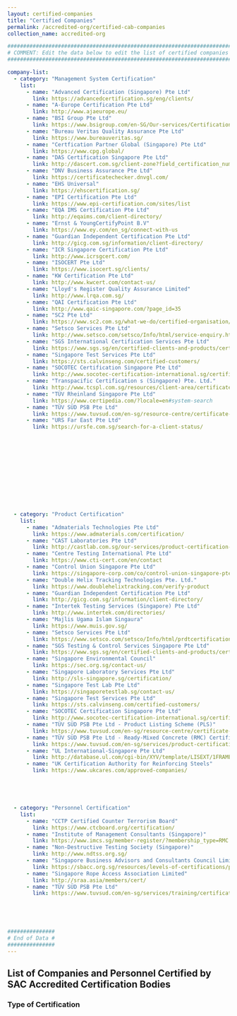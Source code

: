 ```yaml
---
layout: certified-companies
title: "Certified Companies"
permalink: /accredited-org/certified-cab-companies
collection_name: accredited-org

######################################################################################
# COMMENT: Edit the data below to edit the list of certified companies for this page #
######################################################################################

company-list:
  - category: "Management System Certification"
    list:
      - name: "Advanced Certification (Singapore) Pte Ltd"
        link: https://advancedcertification.sg/eng/clients/
      - name: "A-Europe Certification Pte Ltd"
        link: http://www.ajaeurope.eu/
      - name: "BSI Group Pte Ltd"
        link: https://www.bsigroup.com/en-SG/Our-services/Certification/Certificate-and-Client-Directory-search/
      - name: "Bureau Veritas Quality Assurance Pte Ltd"
        link: https://www.bureauveritas.sg/
      - name: "Certfication Partner Global (Singapore) Pte Ltd"
        link: https://www.cpg.global/ 
      - name: "DAS Certification Singapore Pte Ltd"
        link: http://dascert.com.sg/client-zone?field_certification_number_value=&field_standard_value=All  
      - name: "DNV Business Assurance Pte Ltd"
        link: https://certificatechecker.dnvgl.com/
      - name: "EHS Universal"
        link: https://ehscertification.sg/
      - name: "EPI Certification Pte Ltd"
        link: https://www.epi-certification.com/sites/list
      - name: "EQA IMS Certification Pte Ltd"
        link: http://eqaims.com/client-directory/ 
      - name: "Ernst & YoungCertifyPoint B.V"
        link: https://www.ey.com/en_sg/connect-with-us
      - name: "Guardian Independent Certification Pte Ltd"
        link: http://gicg.com.sg/information/client-directory/
      - name: "ICR Singapore Certification Pte Ltd"
        link: http://www.icrsgcert.com/ 
      - name: "ISOCERT Pte Ltd"
        link: https://www.isocert.sg/clients/
      - name: "KW Certification Pte Ltd"
        link: http://www.kwcert.com/contact-us/   
      - name: "Lloyd's Register Quality Assurance Limited"
        link: http://www.lrqa.com.sg/
      - name: "QAI Certification Pte Ltd"
        link: http://www.qaic-singapore.com/?page_id=35
      - name: "SC2 Pte Ltd"
        link: https://www.sc2.com.sg/what-we-do/certified-organisation/
      - name: "Setsco Services Pte Ltd"
        link: http://www.setsco.com/setsco/Info/html/service-enquiry.html
      - name: "SGS International Certification Services Pte Ltd"
        link: https://www.sgs.sg/en/certified-clients-and-products/certified-client-directory
      - name: "Singapore Test Services Pte Ltd"
        link: https://sts.calvinseng.com/certified-customers/
      - name: "SOCOTEC Certification Singapore Pte Ltd"
        link: http://www.socotec-certification-international.sg/certification/certified-companies  
      - name: "Transpacific Certification s (Singapore) Pte. Ltd."
        link: http://www.tcspl.com.sg/resources/client-area/certificate-search
      - name: "TÜV Rheinland Singapore Pte Ltd"
        link: https://www.certipedia.com/?locale=en#system-search
      - name: "TÜV SÜD PSB Pte Ltd"
        link: https://www.tuvsud.com/en-sg/resource-centre/certificate-finder/directory-of-management-system-certified-companies
      - name: "URS Far East Pte Ltd"
        link: https://ursfe.com.sg/search-for-a-client-status/












               
  - category: "Product Certification"
    list:
      - name: "Admaterials Technologies Pte Ltd"
        link: https://www.admaterials.com/certification/
      - name: "CAST Laboratories Pte Ltd"
        link: http://castlab.com.sg/our-services/product-certification-body-for-ready-mixed-concrete/
      - name: "Centre Testing International Pte Ltd"
        link: https://www.cti-cert.com/en/contact
      - name: "Control Union Singapore Pte Ltd"
        link: https://singapore-corp.com/co/control-union-singapore-pte-ltd
      - name: "Double Helix Tracking Technologies Pte. Ltd."
        link: https://www.doublehelixtracking.com/verify-product
      - name: "Guardian Independent Certification Pte Ltd"
        link: http://gicg.com.sg/information/client-directory/
      - name: "Intertek Testing Services (Singapore) Pte Ltd"
        link: http://www.intertek.com/directories/
      - name: "Majlis Ugama Islam Singaura"
        link: https://www.muis.gov.sg/
      - name: "Setsco Services Pte Ltd"
        link: https://www.setsco.com/setsco/Info/html/prdtcertification.html
      - name: "SGS Testing & Control Services Singapore Pte Ltd"
        link: https://www.sgs.sg/en/certified-clients-and-products/certified-client-directory
      - name: "Singapore Environmental Council"
        link: https://sec.org.sg/contact-us/
      - name: "Singapore Laboratory Services Pte Ltd"
        link: http://sls-singapore.sg/certification/
      - name: "Singapore Test Lab Pte Ltd"
        link: https://singaporetestlab.sg/contact-us/
      - name: "Singapore Test Services Pte Ltd"
        link: https://sts.calvinseng.com/certified-customers/
      - name: "SOCOTEC Certification Singapore Pte Ltd"
        link: http://www.socotec-certification-international.sg/certification/product-certification  
      - name: "TÜV SÜD PSB Pte Ltd - Product Listing Scheme (PLS)"
        link: https://www.tuvsud.com/en-sg/resource-centre/certificate-finder/product-listing-scheme
      - name: "TÜV SÜD PSB Pte Ltd - Ready-Mixed Concrete (RMC) Certification Scheme"
        link: https://www.tuvsud.com/en-sg/services/product-certification/ready-mixed-concrete-certification-scheme
      - name: "UL International-Singapore Pte Ltd"
        link: http://database.ul.com/cgi-bin/XYV/template/LISEXT/1FRAME/index.html      
      - name: "UK Certification Authority for Reinforcing Steels"
        link: https://www.ukcares.com/approved-companies/





  - category: "Personnel Certification"
    list:
      - name: "CCTP Certified Counter Terrorism Board"
        link: https://www.ctcboard.org/certification/
      - name: "Institute of Management Consultants (Singapore)"
        link: https://www.imcs.sg/member-register/?membership_type=RMC
      - name: "Non-Destructive Testing Society (Singapore)"
        link: http://www.ndtss.org.sg/
      - name: "Singapore Business Advisors and Consultants Council Limited"
        link: https://sbacc.org.sg/resources/levels-of-certifications/pmc/
      - name: "Singapore Rope Access Association Limited"
        link: http://sraa.asia/members/cert/
      - name: "TÜV SÜD PSB Pte Ltd"
        link: https://www.tuvsud.com/en-sg/services/training/certification-of-persons/list-of-certified-consultants/


         
         

###############
# End of Data #
###############
---
```


<!-- COMMENT: content of page starts here -->
## List of Companies and Personnel Certified by SAC Accredited Certification Bodies

### Type of Certification

<!-- COMMENT: html code for accordion displaying the list of certified companies is in '_layouts/certified-companies.html' -->
